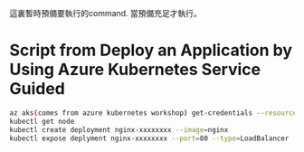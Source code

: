 這裏暫時預備要執行的command.
當預備充足才執行。

# Script from Deploy an Application by Using Azure Kubernetes Service Guided
```bash
az aks(comes from azure kubernetes workshop) get-credentials --resource-group [resourrcegroupname] --name [name]
kubectl get node
kubectl create deployment nginx-xxxxxxxx --image=nginx
kubectl expose deplyment nginx-xxxxxxxx --port=80 --type=LoadBalancer
```